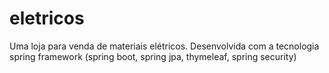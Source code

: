 # eletricos
Uma loja para venda de materiais elétricos.
Desenvolvida com a tecnologia spring framework (spring boot, spring jpa, thymeleaf, spring security)
